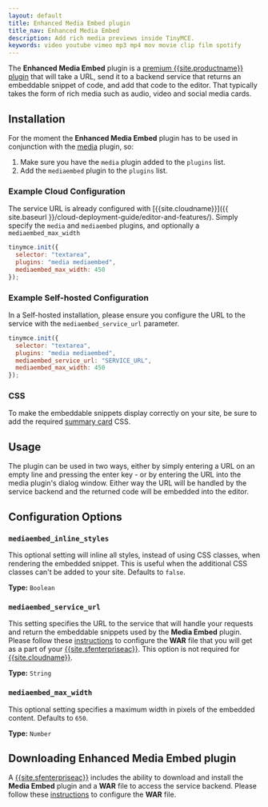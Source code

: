 ```yaml
---
layout: default
title: Enhanced Media Embed plugin
title_nav: Enhanced Media Embed
description: Add rich media previews inside TinyMCE.
keywords: video youtube vimeo mp3 mp4 mov movie clip film spotify
---
```


The **Enhanced Media Embed** plugin is a [premium {{site.productname}} plugin]({{site.pricingpage}}) that will take a URL, send it to a backend service that returns an embeddable snippet of code, and add that code to the editor. That typically takes the form of rich media such as audio, video and social media cards.

## Installation

For the moment the **Enhanced Media Embed** plugin has to be used in conjunction with the [media](../media) plugin, so:

1. Make sure you have the `media` plugin added to the `plugins` list.
2. Add the `mediaembed` plugin to the `plugins` list.

### Example Cloud Configuration
The service URL is already configured with [{{site.cloudname}}]({{ site.baseurl }}/cloud-deployment-guide/editor-and-features/).
Simply specify the `media` and `mediaembed` plugins, and optionally a `mediaembed_max_width`

```js
tinymce.init({
  selector: "textarea",
  plugins: "media mediaembed",
  mediaembed_max_width: 450
});
```

### Example Self-hosted Configuration
In a Self-hosted installation, please ensure you configure the URL to the service with the `mediaembed_service_url` parameter.

```js
tinymce.init({
  selector: "textarea",
  plugins: "media mediaembed",
  mediaembed_service_url: "SERVICE_URL",
  mediaembed_max_width: 450
});
```

### CSS

To make the embeddable snippets display correctly on your site, be sure to add the required [summary card]({{site.baseurl}}/enterprise/embed-media/mediaembed-server-integration/#summarycards) CSS.

## Usage

The plugin can be used in two ways, either by simply entering a URL on an empty line and pressing the enter key - or by entering the URL into the media plugin's dialog window. Either way the URL will be handled by the service backend and the returned code will be embedded into the editor.

## Configuration Options

### `mediaembed_inline_styles`

This optional setting will inline all styles, instead of using CSS classes, when rendering the embedded snippet. This is useful when the additional CSS classes can't be added to your site. Defaults to `false`.

**Type:** `Boolean`

### `mediaembed_service_url`

This setting specifies the URL to the service that will handle your requests and return the embeddable snippets used by the **Media Embed** plugin. Please follow these [instructions]({{site.baseurl}}/enterprise/server/#step6setupeditorclientinstancestousetheserver-sidefunctionality) to configure the **WAR** file that you will get as a part of your [{{site.sfenterpriseac}}]({{site.pricingpage}}).
This option is not required for [{{site.cloudname}}]({{site.baseurl}}/cloud-deployment-guide/editor-and-features/).

**Type:** `String`

### `mediaembed_max_width`

This optional setting specifies a maximum width in pixels of the embedded content. Defaults to `650`.

**Type:** `Number`

## Downloading Enhanced Media Embed plugin

A [{{site.sfenterpriseac}}]({{site.pricingpage}}) includes the ability to download and install the **Media Embed** plugin and a **WAR** file to access the service backend. Please follow these [instructions]({{site.baseurl}}/enterprise/server/#step6setupeditorclientinstancestousetheserver-sidefunctionality) to configure the **WAR** file.

